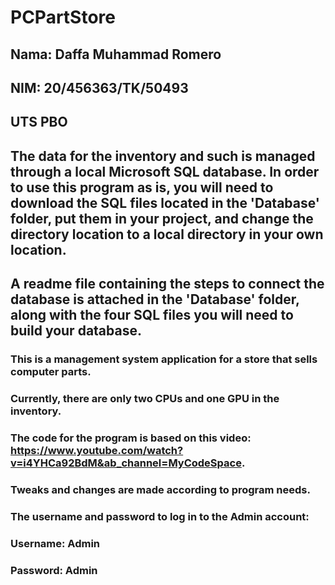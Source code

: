 # PCPartStore
## Nama: Daffa Muhammad Romero
## NIM: 20/456363/TK/50493
## UTS PBO


## The data for the inventory and such is managed through a local Microsoft SQL database. In order to use this program as is, you will need to download the SQL files located in the 'Database' folder, put them in your project, and change the directory location to a local directory in your own location.
## A readme file containing the steps to connect the database is attached in the 'Database' folder, along with the four SQL files you will need to build your database.
### This is a management system application for a store that sells computer parts.
### Currently, there are only two CPUs and one GPU in the inventory. 
### The code for the program is based on this video: https://www.youtube.com/watch?v=i4YHCa92BdM&ab_channel=MyCodeSpace.
### Tweaks and changes are made according to program needs.
### The username and password to log in to the Admin account:
### Username: Admin
### Password: Admin
